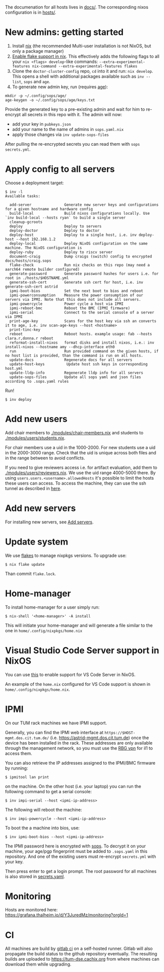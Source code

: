 The documenation for all hosts lives in [docs/](docs/). 
The corresponding nixos configuration is in [hosts/](hosts/). 

# New admins: getting started

1. Install [nix](https://nixos.org/download.html#download-nix) (the recommended Multi-user installation is not NixOS, but only a package manager)
2. [Enable flake support in nix](https://nixos.wiki/wiki/Flakes#Permanent). This effectively adds the following flags to all your `nix <flags> develop`-like commands: `--extra-experimental-features nix-command --extra-experimental-features flakes`
3. Clone the `doctor-cluster-config` repo, `cd` into it and run: `nix develop`. This opens a shell with additional packages available such as `inv --list`, `sops` and `age`.
4. To generate new admin key, run (requires [age](https://github.com/FiloSottile/age)):
```
mkdir -p ~/.config/sops/age/
age-keygen -o ~/.config/sops/age/keys.txt
```
Provide the generated key to a pre-existing admin and wait for him to re-encrypt all secrets in this repo with it. 
The admin will now:

- add your key in `pubkeys.json`
- add your name to the name of admins in `sops.yaml.nix`
- apply those changes via `inv update-sops-files`

After pulling the re-encrypted secrets you can read them with `sops secrets.yml`.


# Apply config to all servers

Choose a deployment target:


``` console
$ inv -l
Available tasks:

  add-server               Generate new server keys and configurations for a given hostname and hardware config
  build-local              Build nixos configurations locally. Use `inv build-local --hosts ryan` to build a single server
  cleanup-gcroots
  deploy                   Deploy to servers
  deploy-doctor            Deploy to doctor
  deploy-host              Deploy to a single host, i.e. inv deploy-host --host 192.168.1.2
  deploy-local             Deploy NixOS configuration on the same machine. The NixOS configuration is
  deploy-ruby              Deploy to riscv server
  document-craig           Dump craigs (switch) config to encrypted docs/hosts/craig.sops
  flake-check              Run nix checks on this repo (may need a aarch64 remote builder configured)
  generate-password        Generate password hashes for users i.e. for root in ./hosts/$HOSTNAME.yml
  generate-ssh-cert        Generate ssh cert for host, i.e. inv generate-ssh-cert astrid
  ipmi-boot-bios           Set the next boot to bios and reboot
  ipmi-powerconsumption    Measure the power consumption of our servers via IPMI. Note that this does not include all servers.
  ipmi-powercycle          Power cycle a host via IPMI
  ipmi-reboot-bmc          Reboot the BMC (IPMI firmware)
  ipmi-serial              Connect to the serial console of a server via IPMI
  print-age-key            Scans for the host key via ssh an converts it to age, i.e. inv scan-age-keys --host <hostname>
  print-tinc-key
  reboot                   Reboot hosts. example usage: fab --hosts clara.r,donna.r reboot
  reformat-install-nixos   format disks and install nixos, i.e.: inv install-nixos --hostname amy --dhcp-interface eth0
  run                      Run provided command on the given hosts, if no host list is provided, than the command is run on all hosts.
  update-docs              Regenerate docs for all servers
  update-host-keys          Update host ssh keys in corresponding host.yml
  update-lldp-info         Regenerate lldp info for all servers
  update-sops-files        Update all sops yaml and json files according to .sops.yaml rules
```

Run!

``` console
$ inv deploy
```

# Add new users

Add chair members to [./modules/chair-members.nix](./modules/users/chair-members.nix) and students to [./modules/users/students.nix](./modules/users/students.nix).

For chair members use a uid in the 1000-2000. For new students use a uid in the
2000-3000 range. Check that the uid is unique across both files and in the
range between to avoid conflicts.

If you need to give reviewers access i.e. for artifact evaluation, add them to
[./modules/users/reviewers.nix](./modules/users/reviewers.nix).  We use the
uid range 4000-5000 there. By using `users.users.<username>.allowedHosts` it's
possible to limit the hosts these users can access. To access the machine, they
can use the ssh tunnel as described in
[here](./docs/hosts#accessing-the-server).

# Add new servers

For installing new servers, see [Add servers](docs/ADD_SERVER.md).

# Update system

We use [flakes](https://nixos.wiki/wiki/Flakes) to manage 
nixpkgs versions. To upgrade use:

``` console
$ nix flake update
```

Than commit `flake.lock`.

# Home-manager

To install home-manager for a user simply run:

``` console
$ nix-shell '<home-manager>' -A install
```

This will initiate your home-manager and will generate a file similar to the one in ```home/.config/nixpkgs/home.nix```

# Visual Studio Code Server support in NixOS

You can use [this](https://github.com/msteen/nixos-vscode-server) to enable support for VS Code Server in NixOS.

An example of the ```home.nix``` configured for VS Code support is shown in ```home/.config/nixpkgs/home.nix```.


# IPMI

On our TUM rack machines we have IPMI support.

Generally, you can find the IPMI web interface at
`https://$HOST-mgmt.dos.cit.tum.de/` (i.e. https://astrid-mgmt.dos.cit.tum.de)
once the device has been installed in the rack.  These addresses are only
available through the management network, so you must use the [RBG
vpn](https://vpn.rbg.tum.de/) for il1 to access them.

You can also retrieve the IP addresses assigned to the IPMI/BMC firmware by
running:

```console
$ ipmitool lan print
```

on the machine. On the other host (i.e. your laptop) you can run the following command to get a serial console:

```console
$ inv impi-serial --host <ipmi-ip-address>
```

The following will reboot the machine:

```console
$ inv impi-powercycle --host <ipmi-ip-address>
```

To boot the a machine into bios, use:

```console
$ inv ipmi-boot-bios --host <ipmi-ip-address>
```

The IPMI password here is encrypted with
[sops](https://github.com/mozilla/sops). To decrypt it on your machine, your
age/pgp fingerprint must be added to `.sops.yaml` in this repository. And one of
the existing users must re-encrypt `secrets.yml` with your key. 

Then press enter to get a login prompt. The root password for all machines is
also stored in [secrets.yaml]().

# Monitoring

Hosts are monitored here: https://grafana.thalheim.io/d/Y3JuredMz/monitoring?orgId=1

# CI

All machines are build by [gitlab ci](https://gitlab.com/TUM-DSE/doctor-cluster-config/-/pipelines) on a
self-hosted runner. Gitlab will also propagate the build status to the github repository eventually. 
The resulting builds are uploaded to https://tum-dse.cachix.org from where
machines can download them while upgrading.
